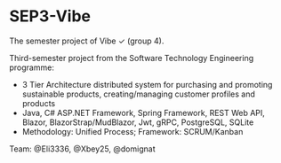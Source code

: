 # SEP3-Vibe
The semester project of Vibe ✓ (group 4).

Third-semester project from the Software Technology Engineering programme:

- 3 Tier Architecture distributed system for purchasing and promoting sustainable products, creating/managing customer profiles and products 
- Java, C# ASP.NET Framework, Spring Framework, REST Web API, Blazor, BlazorStrap/MudBlazor, Jwt, gRPC, PostgreSQL, SQLite
- Methodology: Unified Process; Framework: SCRUM/Kanban

Team: @Eli3336, @Xbey25, @domignat
